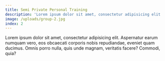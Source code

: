 ```yaml
---
title: Semi Private Personal Training
description: 'Lorem ipsum dolor sit amet, consectetur adipisicing elit.'
image: /uploads/group-2.jpg
index: 2
---
```



Lorem ipsum dolor sit amet, consectetur adipisicing elit. Aspernatur earum numquam vero, eos obcaecati corporis nobis repudiandae, eveniet quam ducimus. Omnis porro nulla, quis unde magnam, veritatis facere? Commodi, quia?